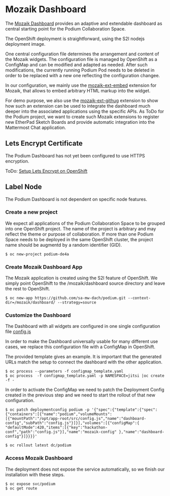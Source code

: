 # Mozaik Dashboard
The [Mozaik Dashboard](http://mozaik.rocks/) provides an adaptive and extendable dashboard as central starting point for the Podium Collaboration Space.

The OpenShift deployment is straightforward, using the S2I nodejs deployment image.

One central configuration file determines the arrangement and content of the Mozaik widgets.
The configuration file is managed by OpenShift as a ConfigMap and can be modified and adapted as needed. After such modifications, the currently running Podium Pod needs to be deleted in order to be replaced with a new one reflecting the configuration changee.

In our configuration, we mainly use the [mozaik-ext-embed](https://github.com/juhamust/mozaik-ext-embed) extension for Mozaik, that allows to embed arbitrary HTML markup into the widget.

For demo purpose, we also use the [mozaik-ext-githug](https://github.com/plouc/mozaik-ext-github) extension to show how such an extension can be used to integrate the dashboard much deeper into the associated applications using the specific APIs. As ToDo for the Podium project, we want to create such Mozaik extensions to register new EtherPad Sketch Boards and provide automatic integration into the Mattermost Chat application.

## Lets Encrypt Certificate
The Podium Dashboard has not yet been configured to use HTTPS encryption.

ToDo:
[Setup Lets Encrypt on OpenShift](https://keithtenzer.com/2020/04/03/openshift-application-certificate-management-with-lets-encrypt/)

## Label Node
The Podium Dashboard is not dependent on specific node features.

### Create a new project

We expect all applications of the Podium Collaboration Space to be grouped into one OpenShift project. The name of the project is arbitrary and may reflect the theme or purpose of collaboration. If more than one Podium Space needs to be deployed in the same OpenShift cluster, the project name should be augmentd by a random identifier (GID).

```$ oc new-project podium-de4a```

### Create Mozaik Dashboard App
The Mozaik application is created using the S2I feature of OpenShift. We simply point OpenShift to the /mozaik/dashboard source directory and leave the rest to OpenShift.

```$ oc new-app https://github.com/sa-mw-dach/podium.git --context-dir=/mozaik/dashboard/ --strategy=source```

### Customize the Dashboard
The Dashboard with all widgets are configured in one single configuration file [config.js](dashboard/config.js)

In order to make the Dashboard universally usable for many different use cases, we replace this configuration file with a ConfigMap in OpenShift.

The provided template gives an example. It is important that the generated URLs match the setup to connect the dashboard with the other application.

```
$ oc process --parameters -f configmap_template.yaml
$ oc process  -f configmap_template.yaml -p NAMESPACE=jitsi |oc create -f -
```

In order to activate the ConfigMap we need to patch the Deployment Config created in the previous step and we need to start the rollout of that new configuration.

```$ oc patch deploymentconfig podium -p '{"spec":{"template":{"spec":{"containers":[{"name":"podium","volumeMounts":[{"mountPath":"/opt/app-root/src/config.js","name":"dashboard-config","subPath":"config.js"}]}],"volumes":[{"configMap":{ "defaultMode":420,"items":[{"key":"hackathon-conf","path":"config.js"}],"name":"mozaik-config" },"name":"dashboard-config"}]}}}}'```

```$ oc rollout latest dc/podium```


### Access Mozaik Dashboard
The deployment does not expose the service automatically, so we finish our installation with these steps.

```
$ oc expose svc/podium
$ oc get route
```



